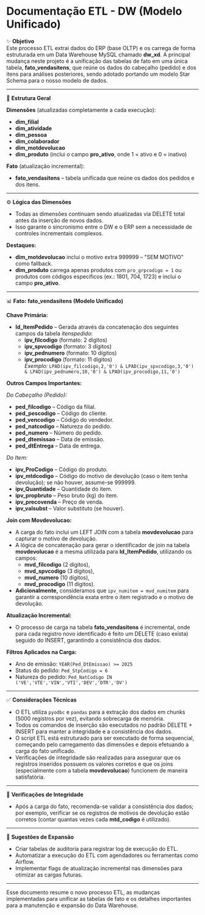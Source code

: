 # Documentação ETL - DW (Modelo Unificado)

✨ **Objetivo**  
Este processo ETL extrai dados do ERP (base OLTP) e os carrega de forma estruturada em um Data Warehouse MySQL chamado **dw_xd**. A principal mudança neste projeto é a unificação das tabelas de fato em uma única tabela, **fato_vendasitens**, que reúne os dados do cabeçalho (pedido) e dos itens para análises posteriores, sendo adotado portando um modelo Star Schema para o nosso modelo de dados.

---

📂 **Estrutura Geral**

**Dimensões** (atualizadas completamente a cada execução):
- **dim_filial**
- **dim_atividade**
- **dim_pessoa**
- **dim_colaborador**
- **dim_motdevolucao**
- **dim_produto** (inclui o campo **pro_ativo**, onde 1 = ativo e 0 = inativo)

**Fato** (atualização incremental):
- **fato_vendasitens** – tabela unificada que reúne os dados dos pedidos e dos itens.

---

⚙️ **Lógica das Dimensões**  
- Todas as dimensões continuam sendo atualizadas via DELETE total antes da inserção de novos dados.  
- Isso garante o sincronismo entre o DW e o ERP sem a necessidade de controles incrementais complexos.

**Destaques:**
- **dim_motdevolucao** inclui o motivo extra 999999 – "SEM MOTIVO" como fallback.
- **dim_produto** carrega apenas produtos com `pro_grpcodigo = 1` ou produtos com códigos específicos (ex.: 1801, 704, 1723) e inclui o campo **pro_ativo**.

---

📊 **Fato: fato_vendasitens (Modelo Unificado)**

**Chave Primária:**  
- **Id_ItemPedido** – Gerada através da concatenação dos seguintes campos da tabela *itenspedido*:  
  - **ipv_filcodigo** (formato: 2 dígitos)  
  - **ipv_spvcodigo** (formato: 3 dígitos)  
  - **ipv_pednumero** (formato: 10 dígitos)  
  - **ipv_procodigo** (formato: 11 dígitos)  
  *Exemplo:* `LPAD(ipv_filcodigo,2,'0') & LPAD(ipv_spvcodigo,3,'0') & LPAD(ipv_pednumero,10,'0') & LPAD(ipv_procodigo,11,'0')`

**Outros Campos Importantes:**

*Do Cabeçalho (Pedido):*
- **ped_filcodigo** – Código da filial.
- **ped_pescodigo** – Código do cliente.
- **ped_vencodigo** – Código do vendedor.
- **ped_natcodigo** – Natureza do pedido.
- **ped_numero** – Número do pedido.
- **ped_dtemissao** – Data de emissão.
- **ped_dtEntrega** – Data de entrega.

*Do Item:*
- **ipv_ProCodigo** – Código do produto.
- **ipv_mtdcodigo** – Código do motivo de devolução (caso o item tenha devolução); se não houver, assume-se 999999.
- **ipv_Quantidade** – Quantidade do item.
- **ipv_propbruto** – Peso bruto (kg) do item.
- **ipv_precovenda** – Preço de venda.
- **ipv_valsubst** – Valor substituto (se houver).

**Join com Movdevolucao:**  
- A carga do fato inclui um LEFT JOIN com a tabela **movdevolucao** para capturar o motivo de devolução.  
- A lógica de concatenação para gerar o identificador de join na tabela **movdevolucao** é a mesma utilizada para **Id_ItemPedido**, utilizando os campos:
  - **mvd_filcodigo** (2 dígitos),
  - **mvd_spvcodigo** (3 dígitos),
  - **mvd_numero** (10 dígitos),
  - **mvd_procodigo** (11 dígitos).  
- **Adicionalmente,** consideramos que `ipv_numitem = mvd_numitem` para garantir a correspondência exata entre o item registrado e o motivo de devolução.

**Atualização Incremental:**  
- O processo de carga na tabela **fato_vendasitens** é incremental, onde para cada registro novo identificado é feito um DELETE (caso exista) seguido do INSERT, garantindo a consistência dos dados.

**Filtros Aplicados na Carga:**  
- Ano de emissão: `YEAR(Ped_DtEmissao) >= 2025`
- Status do pedido: `Ped_StpCodigo = 6`
- Natureza do pedido: `Ped_NatCodigo IN ('VE','VTE','VIN','VTI','DEV','DTR','DV')`

---

✅ **Considerações Técnicas**  
- O ETL utiliza `pyodbc` e `pandas` para a extração dos dados em chunks (5000 registros por vez), evitando sobrecarga de memória.
- Todos os comandos de inserção são executados no padrão DELETE + INSERT para manter a integridade e a consistência dos dados.
- O script ETL está estruturado para ser executado de forma sequencial, começando pelo carregamento das dimensões e depois efetuando a carga do fato unificado.
- Verificações de integridade são realizadas para assegurar que os registros inseridos possuem os valores corretos e que os joins (especialmente com a tabela **movdevolucao**) funcionem de maneira satisfatória.

---

🔎 **Verificações de Integridade**  
- Após a carga do fato, recomenda-se validar a consistência dos dados; por exemplo, verificar se os registros de motivos de devolução estão corretos (contar quantas vezes cada **mtd_codigo** é utilizado).

---

📖 **Sugestões de Expansão**  
- Criar tabelas de auditoria para registrar log de execução do ETL.
- Automatizar a execução do ETL com agendadores ou ferramentas como Airflow.
- Implementar flags de atualização incremental nas dimensões para otimizar as cargas futuras.

---

Esse documento resume o novo processo ETL, as mudanças implementadas para unificar as tabelas de fato e os detalhes importantes para a manutenção e expansão do Data Warehouse.

